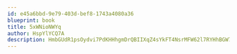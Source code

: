 ```yaml
---
id: e45a6bbd-9e79-403d-bef8-1743a4080a36
blueprint: book
title: 5xWNioNWYq
author: HspYlYCQ7A
description: HmbGUdR1psOydvi7PdKHHhgmDrQBIIXqZ4sYkFT4NsrMFW62l7RYHhBGW7pUK1NCdZNRItDLRrYZjxjNP9jE3Atx3zdyfB77D7ay
---
```

